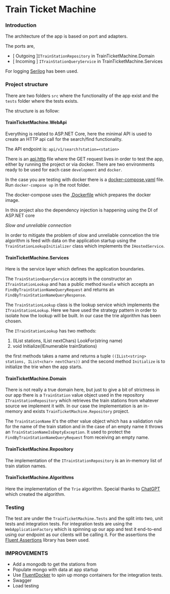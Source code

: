 # Train Ticket Machine

### Introduction  

The architecture of the app is based on port and adapters.

The ports are, 
- [ Outgoing ]`ITrainStationRepository` in TrainTicketMachine.Domain
- [ Incoming ] `ITrainStationQueryService` in TrainTicketMachine.Services

For logging [Serilog](https://serilog.net/) has been used.

### Project structure

There are two folders `src` where the functionality of the app exist and the
`tests` folder where the tests exists.

The structure is as follow:

#### TrainTicketMachine.WebApi
Everything is related to ASP.NET Core, here the minimal API is used to create
an HTTP api call for the search/find functionality. 

The API endpoint is: `api/v1/search?station=<station>` 

There is an [api.http](api.http) file where the GET request lives in order to test the app,
either by running the project or via docker. There are two environments ready 
to be used  for each case `development` and `docker`.

In the case you are testing with docker there is a [docker-compose.yaml](docker-compose.yaml)
file. Run `docker-compose up` in the root folder.

The docker-compose uses the [.Dockerfile](.Dockerfile) which prepares the docker
image. 
   
In this project also the dependency injection is happening using the DI of ASP.NET core
       
*Slow and unreliable connection*

In order to mitigate the problem of slow and unreliable conncetion the trie 
algorithm is feed with data on the application startup using the `TrainStationLookupInitializer` class
which implements the `IHostedService`.

#### TrainTicketMachine.Services
Here is the service layer which defines the application boundaries.

The `TrainStationQueryService` accepts in the constructor an `ITrainStationLookup`
and has a public method `Handle` which accepts an `FindByTrainStationNameQueryRequest`
and returns an `FindByTrainStationNameQueryResponse`.

The `TrainStationLookup` class is the lookup service which implements the `ITrainStationLookup`.
Here we have used the strategy pattern in order to isolate how the lookup will be 
built. In our case the trie algorithm has been chosen.

The `ITrainStationLookup`  has two methods:

1. (IList<string> stations, IList<char> nextChars) LookFor(string name)
2. void Initialize(IEnumerable<TrainStation> trainStations)

the first methods takes a name and returns a tuple `((IList<string> stations, IList<char> nextChars))`
and the second method `Initialize` is to initialize the trie when the app starts.
      
#### TrainTicketMachine.Domain
There is not really a true domain here, but just to give a bit of strictness 
in our app there is a `TrainStation` value object used in the repository `ITrainStationRepository`
which retrieves the train stations from whatever source we implement it with.
In our case the implementation is an in-memory and exists `TrainTicketMachine.Repository` project. 

The `TrainStationName` it's the other value object which has a validation rule for the name
of the train station and in the case of an empty name it throws an `TrainStationNameIsEmptyException`.
It used to protect the `FindByTrainStationNameQueryRequest` from receiving an empty name.

#### TrainTicketMachine.Repository
The implementation of the `ITrainStationRepository` is an in-memory list of train station names.

#### TrainTicketMachine.Algorithms
Here the implementation of the `Trie` algorithm. Special thanks to 
[ChatGPT](https://openai.com/) which created the algorithm.

### Testing
The test are under the `TrainTicketMachine.Tests` and the split into two, unit tests
and integration tests. For integration tests are using the `WebApplicationFactory` which 
is spinning up our app and test it end-to-end using our endpoint as our clients will be calling it. 
For the assertions the [Fluent Assertions](https://fluentassertions.com/) library has been used.

### IMPROVEMENTS
 - Add a mongodb to get the stations from
 - Populate mongo with data at app startup 
 - Use [FluentDocker](https://github.com/mariotoffia/FluentDocker) to spin up mongo containers for the integration tests.
 - Swagger
 - Load testing
